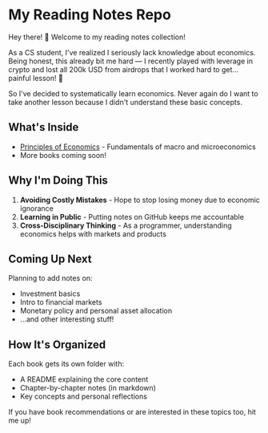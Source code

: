 # My Reading Notes Repo

Hey there! 👋 Welcome to my reading notes collection!

As a CS student, I've realized I seriously lack knowledge about economics. Being honest, this already bit me hard — I recently played with leverage in crypto and lost all 200k USD from airdrops that I worked hard to get... painful lesson! 🥲

So I've decided to systematically learn economics. Never again do I want to take another lesson because I didn't understand these basic concepts.

## What's Inside

- [Principles of Economics]([/principles-of-economics](https://renessans-edu.uz/files/books/2023-11-02-04-26-19_73440a247c94a07116bd881b10442047.pdf)) - Fundamentals of macro and microeconomics
- More books coming soon!

## Why I'm Doing This

1. **Avoiding Costly Mistakes** - Hope to stop losing money due to economic ignorance
2. **Learning in Public** - Putting notes on GitHub keeps me accountable
3. **Cross-Disciplinary Thinking** - As a programmer, understanding economics helps with markets and products

## Coming Up Next

Planning to add notes on:
- Investment basics
- Intro to financial markets
- Monetary policy and personal asset allocation
- ...and other interesting stuff!

## How It's Organized

Each book gets its own folder with:
- A README explaining the core content
- Chapter-by-chapter notes (in markdown)
- Key concepts and personal reflections

If you have book recommendations or are interested in these topics too, hit me up!

